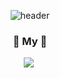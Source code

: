 <div align="center">

![header](https://capsule-render.vercel.app/api?type=waving&color=auto&height=200&section=header&text=Shin%20Hee-Cheol%20&fontSize=50&animation=twinkling)

</div>

<div>
  <h3 align="center"> 🌈 My 🌈 </h3>
  <p align="center">
    <a href="https://crispindeity.github.io/"><img src="https://img.shields.io/badge/Blog-000000?style=flat&logo=GitHub&logoColor=white"/></a>&nbsp
  </p>
</div>

